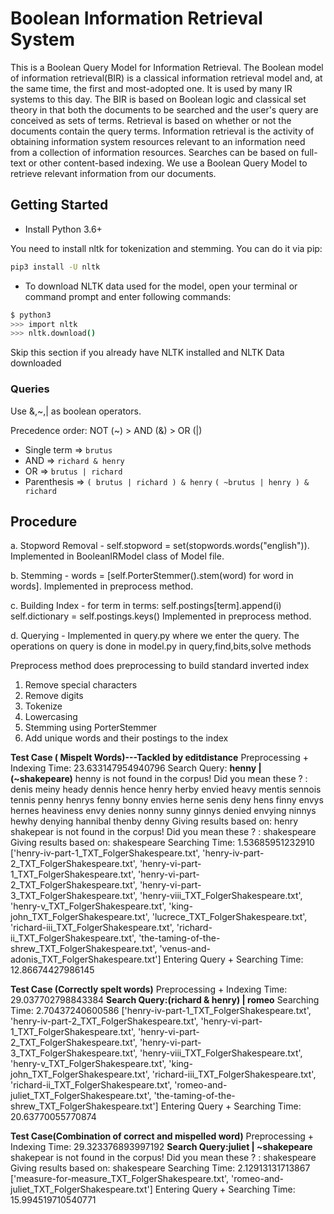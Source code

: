 # Boolean Information Retrieval System

This is a Boolean Query Model for Information Retrieval. 
The Boolean model of information retrieval(BIR) is a classical information retrieval model and, at the same time, the first and most-adopted one. It is used by many IR systems to this day. The BIR is based on Boolean logic and classical set theory in that both the documents to be searched and the user's query are conceived as sets of terms. Retrieval is based on whether or not the documents contain the query terms. 
Information retrieval is the activity of obtaining information system resources relevant to an information need from a collection of information resources. Searches can be based on full-text or other content-based indexing. We use a Boolean Query Model to retrieve relevant information from our documents. 

## Getting Started

- Install Python 3.6+

You need to install nltk for tokenization and stemming. You can do it via pip:

```bash
pip3 install -U nltk
```

- To download NLTK data used for the model, open your terminal or command prompt and enter following commands:

```bash
$ python3
>>> import nltk
>>> nltk.download()
```

Skip this section if you already have NLTK installed and NLTK Data downloaded

### Queries

Use &,~,| as boolean operators.

Precedence order: NOT (~) > AND (&) > OR (|)

- Single term => `brutus`
- AND => `richard & henry`
- OR => `brutus | richard`
- Parenthesis => `( brutus | richard ) & henry`
                 `( ~brutus | henry ) & richard`

## Procedure

a. Stopword Removal - self.stopword = set(stopwords.words("english")). 
                      Implemented in BooleanIRModel class of Model file.
                      
b. Stemming -   words = [self.PorterStemmer().stem(word) for word in words]. 
                        Implemented in preprocess method. 
                        
c. Building Index - for term in terms:
                        self.postings[term].append(i)
                    self.dictionary = self.postings.keys()
                    Implemented in preprocess method. 
                    
d. Querying - Implemented in query.py where we enter the query. The operations on query is done in model.py in query,find,bits,solve methods

Preprocess method does preprocessing to build standard inverted index
1. Remove special characters
2. Remove digits
3. Tokenize
4. Lowercasing
5. Stemming using PorterStemmer
6. Add unique words and their postings to the index

**Test Case ( Mispelt Words)---Tackled by editdistance**
Preprocessing + Indexing Time:  23.633147954940796
Search Query: **henny | (~shakepeare)**
henny  is not found in the corpus!
Did you mean these ? : 
denis
meiny
heady
dennis
hence
henry
herby
envied
heavy
mentis
sennois
tennis
penny
henrys
fenny
bonny
envies
herne
senis
deny
hens
finny
envys
hernes
heaviness
envy
denies
nonny
sunny
ginnys
denied
envying
ninnys
hewhy
denying
hannibal
thenby
denny
Giving results based on:  henry
shakepear  is not found in the corpus!
Did you mean these ? : 
shakespeare
Giving results based on:  shakespeare
Searching Time:  1.53685951232910
['henry-iv-part-1_TXT_FolgerShakespeare.txt', 'henry-iv-part-2_TXT_FolgerShakespeare.txt', 'henry-vi-part-1_TXT_FolgerShakespeare.txt', 'henry-vi-part-2_TXT_FolgerShakespeare.txt', 'henry-vi-part-3_TXT_FolgerShakespeare.txt', 'henry-viii_TXT_FolgerShakespeare.txt', 'henry-v_TXT_FolgerShakespeare.txt', 'king-john_TXT_FolgerShakespeare.txt', 'lucrece_TXT_FolgerShakespeare.txt', 'richard-iii_TXT_FolgerShakespeare.txt', 'richard-ii_TXT_FolgerShakespeare.txt', 'the-taming-of-the-shrew_TXT_FolgerShakespeare.txt', 'venus-and-adonis_TXT_FolgerShakespeare.txt']
Entering Query + Searching Time:  12.86674427986145

**Test Case (Correctly spelt words)**
Preprocessing + Indexing Time:  29.037702798843384
**Search Query:(richard & henry) | romeo**
Searching Time:  2.70437240600586
['henry-iv-part-1_TXT_FolgerShakespeare.txt', 'henry-iv-part-2_TXT_FolgerShakespeare.txt', 'henry-vi-part-1_TXT_FolgerShakespeare.txt', 'henry-vi-part-2_TXT_FolgerShakespeare.txt', 'henry-vi-part-3_TXT_FolgerShakespeare.txt', 'henry-viii_TXT_FolgerShakespeare.txt', 'henry-v_TXT_FolgerShakespeare.txt', 'king-john_TXT_FolgerShakespeare.txt', 'richard-iii_TXT_FolgerShakespeare.txt', 'richard-ii_TXT_FolgerShakespeare.txt', 'romeo-and-juliet_TXT_FolgerShakespeare.txt', 'the-taming-of-the-shrew_TXT_FolgerShakespeare.txt']
Entering Query + Searching Time:  20.63770055770874

**Test Case(Combination of correct and mispelled word)**
Preprocessing + Indexing Time:  29.323376893997192
**Search Query:juliet | ~shakepeare**
shakepear  is not found in the corpus!
Did you mean these ? : 
shakespeare
Giving results based on:  shakespeare
Searching Time:  2.12913131713867
['measure-for-measure_TXT_FolgerShakespeare.txt', 'romeo-and-juliet_TXT_FolgerShakespeare.txt']
Entering Query + Searching Time:  15.994519710540771

